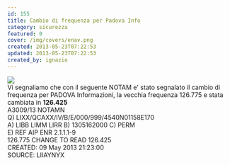 ```yaml
---
id: 155
title: Cambio di frequenza per Padova Info
category: sicurezza
featured: 0
cover: /img/covers/enav.png
created: 2013-05-23T07:22:53
updated: 2013-05-23T07:22:53
created_by: ignazio
---
```


<div class="flex flex-col sm:flex-row">
    <div>
        <img src="/img/covers/enav.png" class="max-w-[200px]"/>
    </div>
    <div class="leading-6">
        Vi segnaliamo che con il seguente NOTAM e' stato segnalato il cambio di frequenza per PADOVA Informazioni, la vecchia frequenza 126.775 e stata cambiata in <strong class="text-lg">126.425</strong>
        <br class="mb-3" />
        A3009/13 NOTAMN<br class="mb-2" />
        Q) LIXX/QCAXX/IV/B/E/000/999/4540N01158E170<br class="mb-2" />
        A) LIBB LIMM LIRR B) 1305162000 C) PERM<br class="mb-2" />
        E) REF AIP ENR 2.1.1.1-9<br class="mb-2" />
        126.775 CHANGE TO READ 126.425<br class="mb-2" />
        CREATED: 09 May 2013 21:23:00<br class="mb-2" />
        SOURCE: LIIAYNYX<br class="mb-2" />
    </div>
</div>
